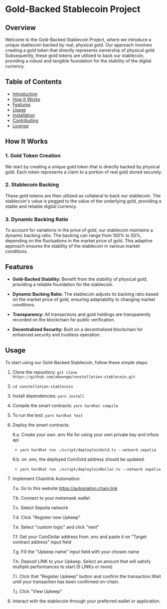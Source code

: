 # Gold-Backed Stablecoin Project

## Overview

Welcome to the Gold-Backed Stablecoin Project, where we introduce a unique stablecoin backed by real, physical gold. Our approach involves creating a gold token that directly represents ownership of physical gold. Subsequently, these gold tokens are utilized to back our stablecoin, providing a robust and tangible foundation for the stability of the digital currency.

## Table of Contents

- [Introduction](#gold-backed-stablecoin-project)
- [How It Works](#how-it-works)
- [Features](#features)
- [Usage](#usage)
- [Installation](#installation)
- [Contributing](#contributing)
- [License](#license)

## How It Works

### 1. Gold Token Creation

We start by creating a unique gold token that is directly backed by physical gold. Each token represents a claim to a portion of real gold stored securely.

### 2. Stablecoin Backing

These gold tokens are then utilized as collateral to back our stablecoin. The stablecoin's value is pegged to the value of the underlying gold, providing a stable and reliable digital currency.

### 3. Dynamic Backing Ratio

To account for variations in the price of gold, our stablecoin maintains a dynamic backing ratio. The backing can range from 100% to 50%, depending on the fluctuations in the market price of gold. This adaptive approach ensures the stability of the stablecoin in various market conditions.

## Features

- **Gold-Backed Stability:** Benefit from the stability of physical gold, providing a reliable foundation for the stablecoin.
  
- **Dynamic Backing Ratio:** The stablecoin adjusts its backing ratio based on the market price of gold, ensuring adaptability to changing market conditions.

- **Transparency:** All transactions and gold holdings are transparently recorded on the blockchain for public verification.

- **Decentralized Security:** Built on a decentralized blockchain for enhanced security and trustless operation.

## Usage

To start using our Gold-Backed Stablecoin, follow these simple steps:

1. Clone the repository: `git clone https://github.com/aboongm/constellation-stablecoin.git`
2. `cd constellation-stablecoin`
3. Install dependencies: `yarn install`
4. Compile the smart contracts: `yarn hardhat compile`
5. To run the test: `yarn hardhat test`
6. Deploy the smart contracts: 

    6.a. Create your own .env file for using your own private key and infura api
    - `yarn hardhat run ./script/deployCoinGold.ts --network sepolia`
    
    6.b. on .env, the deployed CoinGold address should be updated.
    - `yarn hardhat run ./script/deployCoinDollar.ts --network sepolia`

7. Implement Chainlink Automation:

    7.a. Go to this website https://automation.chain.link 

    7.b. Connect to your metamask wallet

    7.c. Select Sepolia network

    7.d. Click "Register new Upkeep"

    7.e. Select "custom logic" and click "next"

    7.f. Get your CoinDollar address from .env and paste it on "Target contract address" input field

    7.g. Fill the "Upkeep name" input field with your chosen name

    7.h. Deposit LINK to your Upkeep. Select an amount that will satisfy multiple performances to start.(5 LINKs or more)

    7.i. Click that "Register Upkeep" button and confirm the transaction.Wait until your transaction has been confirmed on-chain.
    
    7.j. Click "View Upkeep"

8. Interact with the stablecoin through your preferred wallet or application.
